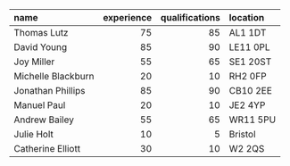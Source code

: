 | name               |   experience |   qualifications | location   |
|:-------------------|-------------:|-----------------:|:-----------|
| Thomas Lutz        |           75 |               85 | AL1 1DT    |
| David Young        |           85 |               90 | LE11 0PL   |
| Joy Miller         |           55 |               65 | SE1 20ST   |
| Michelle Blackburn |           20 |               10 | RH2 0FP    |
| Jonathan Phillips  |           85 |               90 | CB10 2EE   |
| Manuel Paul        |           20 |               10 | JE2 4YP    |
| Andrew Bailey      |           55 |               65 | WR11 5PU   |
| Julie Holt         |           10 |                5 | Bristol    |
| Catherine Elliott  |           30 |               10 | W2 2QS     |